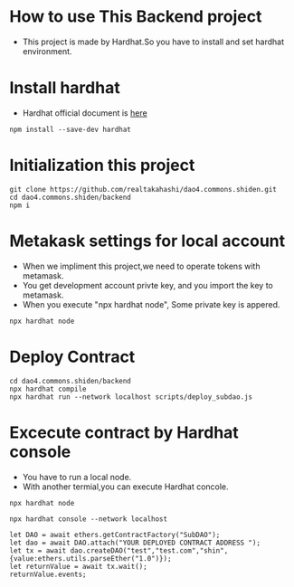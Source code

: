 # How to use This Backend project
- This project is made by Hardhat.So you have to install and set hardhat environment.

# Install hardhat
- Hardhat official document is [here](https://hardhat.org/)
```
npm install --save-dev hardhat
```
# Initialization this project
```
git clone https://github.com/realtakahashi/dao4.commons.shiden.git
cd dao4.commons.shiden/backend
npm i
```
# Metakask settings for local account
- When we impliment this project,we need to operate tokens with metamask.
- You get development account privte key, and you import the key to metamask.
- When you execute "npx hardhat node", Some private key is appered.
```
npx hardhat node
```

# Deploy Contract
```
cd dao4.commons.shiden/backend
npx hardhat compile
npx hardhat run --network localhost scripts/deploy_subdao.js 
```

# Excecute contract by Hardhat console
- You have to run a local node.
- With another termial,you can execute Hardhat concole.
```
npx hardhat node
```
```
npx hardhat console --network localhost
```
```
let DAO = await ethers.getContractFactory("SubDAO");
let dao = await DAO.attach("YOUR DEPLOYED CONTRACT ADDRESS ");
let tx = await dao.createDAO("test","test.com","shin",{value:ethers.utils.parseEther("1.0")});
let returnValue = await tx.wait();
returnValue.events;
```
